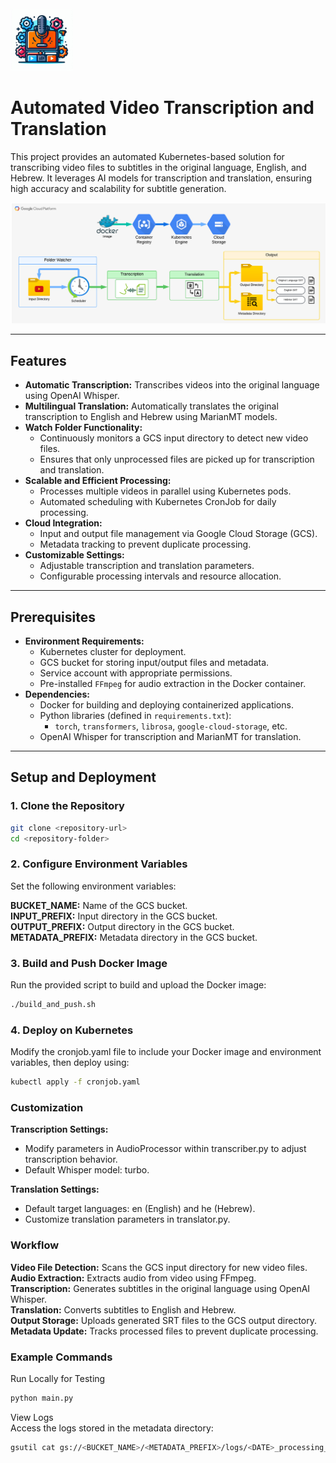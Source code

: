 <img src="appendix/icon.png" alt="Alt text for image1" width="100"/>

# Automated Video Transcription and Translation

This project provides an automated Kubernetes-based solution for transcribing video files to subtitles in the original language, English, and Hebrew. It leverages AI models for transcription and translation, ensuring high accuracy and scalability for subtitle generation.

<img src="appendix/workflow.png" alt="Alt text for image1" width="600"/>

---

## Features
- **Automatic Transcription:** Transcribes videos into the original language using OpenAI Whisper.
- **Multilingual Translation:** Automatically translates the original transcription to English and Hebrew using MarianMT models.
- **Watch Folder Functionality:**
  - Continuously monitors a GCS input directory to detect new video files.
  - Ensures that only unprocessed files are picked up for transcription and translation.
- **Scalable and Efficient Processing:**
  - Processes multiple videos in parallel using Kubernetes pods.
  - Automated scheduling with Kubernetes CronJob for daily processing.
- **Cloud Integration:**
  - Input and output file management via Google Cloud Storage (GCS).
  - Metadata tracking to prevent duplicate processing.
- **Customizable Settings:**
  - Adjustable transcription and translation parameters.
  - Configurable processing intervals and resource allocation.

---

## Prerequisites
- **Environment Requirements:**
  - Kubernetes cluster for deployment.
  - GCS bucket for storing input/output files and metadata.
  - Service account with appropriate permissions.
  - Pre-installed `FFmpeg` for audio extraction in the Docker container.
- **Dependencies:**
  - Docker for building and deploying containerized applications.
  - Python libraries (defined in `requirements.txt`):
    - `torch`, `transformers`, `librosa`, `google-cloud-storage`, etc.
  - OpenAI Whisper for transcription and MarianMT for translation.

---

## Setup and Deployment

### 1. Clone the Repository
```bash
git clone <repository-url>
cd <repository-folder>
```

### 2. Configure Environment Variables
Set the following environment variables:   

**BUCKET_NAME:** Name of the GCS bucket.   
**INPUT_PREFIX:** Input directory in the GCS bucket.   
**OUTPUT_PREFIX:** Output directory in the GCS bucket.   
**METADATA_PREFIX:** Metadata directory in the GCS bucket.   

### 3. Build and Push Docker Image
Run the provided script to build and upload the Docker image:   

```bash
./build_and_push.sh
```

### 4. Deploy on Kubernetes
Modify the cronjob.yaml file to include your Docker image and environment variables, then deploy using:   

```bash
kubectl apply -f cronjob.yaml
```

### Customization   
**Transcription Settings:**      
- Modify parameters in AudioProcessor within transcriber.py to adjust transcription behavior.   
- Default Whisper model: turbo.   

**Translation Settings:**     
- Default target languages: en (English) and he (Hebrew).   
- Customize translation parameters in translator.py.   

### Workflow

**Video File Detection:** Scans the GCS input directory for new video files.   
**Audio Extraction:** Extracts audio from video using FFmpeg.   
**Transcription:** Generates subtitles in the original language using OpenAI Whisper.   
**Translation:** Converts subtitles to English and Hebrew.   
**Output Storage:** Uploads generated SRT files to the GCS output directory.   
**Metadata Update:** Tracks processed files to prevent duplicate processing.   

### Example Commands   
Run Locally for Testing    
```bash
python main.py
```
   
View Logs   
Access the logs stored in the metadata directory:   
```bash
gsutil cat gs://<BUCKET_NAME>/<METADATA_PREFIX>/logs/<DATE>_processing_log.json
```

